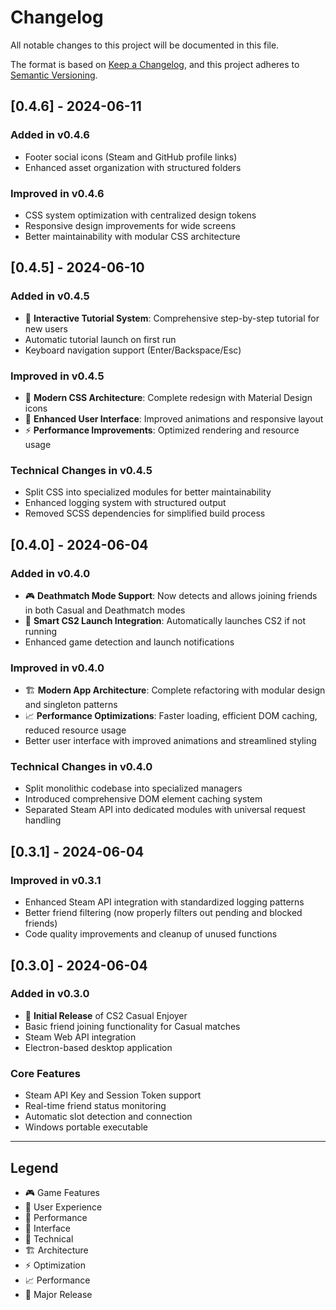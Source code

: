 # Changelog

All notable changes to this project will be documented in this file.

The format is based on [Keep a Changelog](https://keepachangelog.com/en/1.0.0/),
and this project adheres to [Semantic Versioning](https://semver.org/spec/v2.0.0.html).

## [0.4.6] - 2024-06-11

### Added in v0.4.6

- Footer social icons (Steam and GitHub profile links)
- Enhanced asset organization with structured folders

### Improved in v0.4.6

- CSS system optimization with centralized design tokens
- Responsive design improvements for wide screens
- Better maintainability with modular CSS architecture

## [0.4.5] - 2024-06-10

### Added in v0.4.5

- 🎯 **Interactive Tutorial System**: Comprehensive step-by-step tutorial for new users
- Automatic tutorial launch on first run
- Keyboard navigation support (Enter/Backspace/Esc)

### Improved in v0.4.5

- 🎨 **Modern CSS Architecture**: Complete redesign with Material Design icons
- 🔧 **Enhanced User Interface**: Improved animations and responsive layout
- ⚡ **Performance Improvements**: Optimized rendering and resource usage

### Technical Changes in v0.4.5

- Split CSS into specialized modules for better maintainability
- Enhanced logging system with structured output
- Removed SCSS dependencies for simplified build process

## [0.4.0] - 2024-06-04

### Added in v0.4.0

- 🎮 **Deathmatch Mode Support**: Now detects and allows joining friends in both Casual and Deathmatch modes
- 🚀 **Smart CS2 Launch Integration**: Automatically launches CS2 if not running
- Enhanced game detection and launch notifications

### Improved in v0.4.0

- 🏗️ **Modern App Architecture**: Complete refactoring with modular design and singleton patterns
- 📈 **Performance Optimizations**: Faster loading, efficient DOM caching, reduced resource usage
- Better user interface with improved animations and streamlined styling

### Technical Changes in v0.4.0

- Split monolithic codebase into specialized managers
- Introduced comprehensive DOM element caching system
- Separated Steam API into dedicated modules with universal request handling

## [0.3.1] - 2024-06-04

### Improved in v0.3.1

- Enhanced Steam API integration with standardized logging patterns
- Better friend filtering (now properly filters out pending and blocked friends)
- Code quality improvements and cleanup of unused functions

## [0.3.0] - 2024-06-04

### Added in v0.3.0

- 🎉 **Initial Release** of CS2 Casual Enjoyer
- Basic friend joining functionality for Casual matches
- Steam Web API integration
- Electron-based desktop application

### Core Features

- Steam API Key and Session Token support
- Real-time friend status monitoring
- Automatic slot detection and connection
- Windows portable executable

---

## Legend

- 🎮 Game Features
- 🎯 User Experience
- 🚀 Performance
- 🎨 Interface
- 🔧 Technical
- 🏗️ Architecture
- ⚡ Optimization
- 📈 Performance
- 🎉 Major Release
